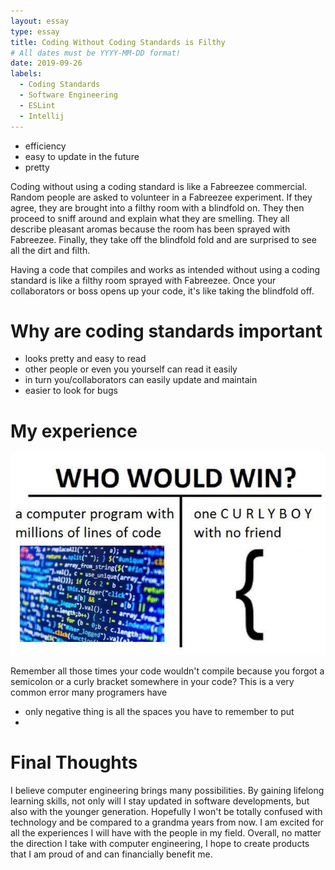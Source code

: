 ```yaml
---
layout: essay
type: essay
title: Coding Without Coding Standards is Filthy
# All dates must be YYYY-MM-DD format!
date: 2019-09-26
labels:
  - Coding Standards
  - Software Engineering
  - ESLint
  - Intellij
---
```

 - efficiency
 - easy to update in the future
 - pretty

 Coding without using a coding standard is like a Fabreezee commercial. Random people are asked to volunteer in a Fabreezee experiment. If they agree, they are brought into a filthy room with a blindfold on. They then proceed to sniff around and explain what they are smelling. They all describe pleasant aromas because the room has been sprayed with Fabreezee. Finally, they take off the blindfold fold and are surprised to see all the dirt and filth.

 Having a code that compiles and works as intended without using a coding standard is like a filthy room sprayed with Fabreezee. Once your collaborators or boss opens up your code, it's like taking the blindfold off.

# Why are coding standards important
- looks pretty and easy to read
- other people or even you yourself can read it easily
- in turn you/collaborators can easily update and maintain
- easier to look for bugs


# My experience
<img class="ui medium left floated image" src="../images/curlyBracketMeme.jpg">

 Remember all those times your code wouldn't compile because you forgot a semicolon or a curly bracket somewhere in your code? This is a very common error many programers have
 - only negative thing is all the spaces you have to remember to put
 -  

# Final Thoughts
I believe computer engineering brings many possibilities. By gaining lifelong learning skills, not only will I stay updated in software developments, but also with the younger generation. Hopefully I won't be totally confused with technology and be compared to a grandma years from now. I am excited for all the experiences I will have with the people in my field. Overall, no matter the direction I take with computer engineering, I hope to create products that I am proud of and can financially benefit me.
